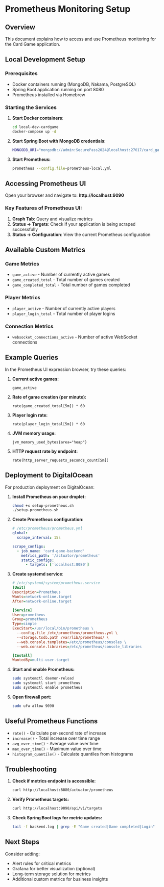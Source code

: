 # Prometheus Monitoring Setup

## Overview
This document explains how to access and use Prometheus monitoring for the Card Game application.

## Local Development Setup

### Prerequisites
- Docker containers running (MongoDB, Nakama, PostgreSQL)
- Spring Boot application running on port 8080
- Prometheus installed via Homebrew

### Starting the Services

1. **Start Docker containers:**
   ```bash
   cd local-dev-cardgame
   docker-compose up -d
   ```

2. **Start Spring Boot with MongoDB credentials:**
   ```bash
   MONGODB_URI="mongodb://admin:SecurePass2024@localhost:27017/card_game?authSource=admin" ./gradlew bootRun
   ```

3. **Start Prometheus:**
   ```bash
   prometheus --config.file=prometheus-local.yml
   ```

## Accessing Prometheus UI

Open your browser and navigate to: **http://localhost:9090**

### Key Features of Prometheus UI:

1. **Graph Tab**: Query and visualize metrics
2. **Status → Targets**: Check if your application is being scraped successfully
3. **Status → Configuration**: View the current Prometheus configuration

## Available Custom Metrics

### Game Metrics
- `game_active` - Number of currently active games
- `game_created_total` - Total number of games created
- `game_completed_total` - Total number of games completed

### Player Metrics
- `player_active` - Number of currently active players
- `player_login_total` - Total number of player logins

### Connection Metrics
- `websocket_connections_active` - Number of active WebSocket connections

## Example Queries

In the Prometheus UI expression browser, try these queries:

1. **Current active games:**
   ```
   game_active
   ```

2. **Rate of game creation (per minute):**
   ```
   rate(game_created_total[5m]) * 60
   ```

3. **Player login rate:**
   ```
   rate(player_login_total[5m]) * 60
   ```

4. **JVM memory usage:**
   ```
   jvm_memory_used_bytes{area="heap"}
   ```

5. **HTTP request rate by endpoint:**
   ```
   rate(http_server_requests_seconds_count[5m])
   ```

## Deployment to DigitalOcean

For production deployment on DigitalOcean:

1. **Install Prometheus on your droplet:**
   ```bash
   chmod +x setup-prometheus.sh
   ./setup-prometheus.sh
   ```

2. **Create Prometheus configuration:**
   ```yaml
   # /etc/prometheus/prometheus.yml
   global:
     scrape_interval: 15s

   scrape_configs:
     - job_name: 'card-game-backend'
       metrics_path: '/actuator/prometheus'
       static_configs:
         - targets: ['localhost:8080']
   ```

3. **Create systemd service:**
   ```ini
   # /etc/systemd/system/prometheus.service
   [Unit]
   Description=Prometheus
   Wants=network-online.target
   After=network-online.target

   [Service]
   User=prometheus
   Group=prometheus
   Type=simple
   ExecStart=/usr/local/bin/prometheus \
     --config.file /etc/prometheus/prometheus.yml \
     --storage.tsdb.path /var/lib/prometheus/ \
     --web.console.templates=/etc/prometheus/consoles \
     --web.console.libraries=/etc/prometheus/console_libraries

   [Install]
   WantedBy=multi-user.target
   ```

4. **Start and enable Prometheus:**
   ```bash
   sudo systemctl daemon-reload
   sudo systemctl start prometheus
   sudo systemctl enable prometheus
   ```

5. **Open firewall port:**
   ```bash
   sudo ufw allow 9090
   ```

## Useful Prometheus Functions

- `rate()` - Calculate per-second rate of increase
- `increase()` - Total increase over time range
- `avg_over_time()` - Average value over time
- `max_over_time()` - Maximum value over time
- `histogram_quantile()` - Calculate quantiles from histograms

## Troubleshooting

1. **Check if metrics endpoint is accessible:**
   ```bash
   curl http://localhost:8080/actuator/prometheus
   ```

2. **Verify Prometheus targets:**
   ```bash
   curl http://localhost:9090/api/v1/targets
   ```

3. **Check Spring Boot logs for metric updates:**
   ```bash
   tail -f backend.log | grep -E "Game created|Game completed|Login"
   ```

## Next Steps

Consider adding:
- Alert rules for critical metrics
- Grafana for better visualization (optional)
- Long-term storage solution for metrics
- Additional custom metrics for business insights